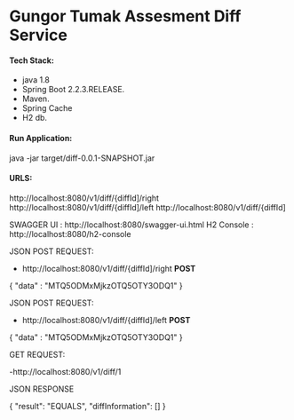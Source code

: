 # Gungor Tumak Assesment Diff Service

####  Tech Stack:

- java 1.8
- Spring Boot 2.2.3.RELEASE.
- Maven.
- Spring Cache
- H2 db.



####  Run Application:

java -jar target/diff-0.0.1-SNAPSHOT.jar

####  URLS:

http://localhost:8080/v1/diff/{diffId]/right
http://localhost:8080/v1/diff/{diffId]/left
http://localhost:8080/v1/diff/{diffId]

SWAGGER UI : http://localhost:8080/swagger-ui.html
H2 Console : http://localhost:8080/h2-console


JSON POST REQUEST:

- http://localhost:8080/v1/diff/{diffId]/right  **POST** 

{
   "data" : "MTQ5ODMxMjkzOTQ5OTY3ODQ1"
}

JSON POST REQUEST:

- http://localhost:8080/v1/diff/{diffId]/left  **POST** 

{
   "data" : "MTQ5ODMxMjkzOTQ5OTY3ODQ1"
}

GET REQUEST:

-http://localhost:8080/v1/diff/1

JSON RESPONSE

{
    "result": "EQUALS",
    "diffInformation": []
}

